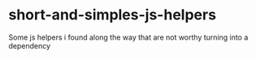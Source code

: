 # short-and-simples-js-helpers
Some js helpers i found along the way that are not worthy turning into a dependency
